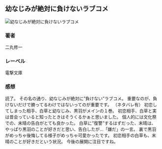 ## 幼なじみが絶対に負けないラブコメ
![幼なじみが絶対に負けないラブコメ](https://cdn.discordapp.com/attachments/1211570779934695494/1217713025960906803/1m4QdszOD1j2Yx9j0MqE3xExE2AK9mIQOp5Hvk70nUnQs6c3ZfZ5lgK8vDOh_oZE.png?ex=660506a1&is=65f291a1&hm=7274f932c02a2805f75a1ee7ba91a4281c8c1c79c2cf1f5b49fed2d901e98cff&)
### 著者
二丸修一
### レーベル
電撃文庫
### 感想
読了。
その名の通り、幼なじみが絶対に”負けない”ラブコメ。
重要なのが、負けないだけで勝ってるわけではないってのが重要です。
（ネタバレ有）
初恋してしまった相手、白草と幼なじみ、黒羽がメインの１巻。
初恋相手、白草と実は昔会っていると知ったときはそうくるかぁと思いました。
個人的には文化祭での、末晴の告白がとても良かった。
白草に”復讐”するはずだった、末晴は、やっぱり黒羽のことが好きだと思い、告白したが…「嫌だ」の一言。
裏で黒羽がめっちゃ後悔してる様子がめっちゃ可愛かったです。
初恋相手の白草も、末晴のことが好きだという状況。
今後の展開に注目ですね。